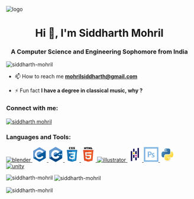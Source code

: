 ![logo](https://github.com/siddharth-mohril/siddharth-mohril/blob/main/Pixel%20Study%20GIF%20-%20Pixel%20Study%20-%20Discover%20%26%20Share%20GIFs.gif)
<h1 align="center">Hi 👋, I'm Siddharth Mohril</h1>
<h3 align="center">A Computer Science and Engineering Sophomore from India</h3>

<p align="left"> <img src="https://komarev.com/ghpvc/?username=siddharth-mohril&label=Profile%20views&color=0e75b6&style=flat" alt="siddharth-mohril" /> </p>

- 📫 How to reach me **mohrilsiddharth@gmail.com**

- ⚡ Fun fact **I have a degree in classical music, why ?**

<h3 align="left">Connect with me:</h3>
<p align="left">
<a href="https://linkedin.com/in/siddharth mohril" target="blank"><img align="center" src="https://raw.githubusercontent.com/rahuldkjain/github-profile-readme-generator/master/src/images/icons/Social/linked-in-alt.svg" alt="siddharth mohril" height="30" width="40" /></a>
</p>

<h3 align="left">Languages and Tools:</h3>
<p align="left"> <a href="https://www.blender.org/" target="_blank" rel="noreferrer"> <img src="https://download.blender.org/branding/community/blender_community_badge_white.svg" alt="blender" width="40" height="40"/> </a> <a href="https://www.cprogramming.com/" target="_blank" rel="noreferrer"> <img src="https://raw.githubusercontent.com/devicons/devicon/master/icons/c/c-original.svg" alt="c" width="40" height="40"/> </a> <a href="https://www.w3schools.com/cpp/" target="_blank" rel="noreferrer"> <img src="https://raw.githubusercontent.com/devicons/devicon/master/icons/cplusplus/cplusplus-original.svg" alt="cplusplus" width="40" height="40"/> </a> <a href="https://www.w3schools.com/css/" target="_blank" rel="noreferrer"> <img src="https://raw.githubusercontent.com/devicons/devicon/master/icons/css3/css3-original-wordmark.svg" alt="css3" width="40" height="40"/> </a> <a href="https://www.w3.org/html/" target="_blank" rel="noreferrer"> <img src="https://raw.githubusercontent.com/devicons/devicon/master/icons/html5/html5-original-wordmark.svg" alt="html5" width="40" height="40"/> </a> <a href="https://www.adobe.com/in/products/illustrator.html" target="_blank" rel="noreferrer"> <img src="https://www.vectorlogo.zone/logos/adobe_illustrator/adobe_illustrator-icon.svg" alt="illustrator" width="40" height="40"/> </a> <a href="https://pandas.pydata.org/" target="_blank" rel="noreferrer"> <img src="https://raw.githubusercontent.com/devicons/devicon/2ae2a900d2f041da66e950e4d48052658d850630/icons/pandas/pandas-original.svg" alt="pandas" width="40" height="40"/> </a> <a href="https://www.photoshop.com/en" target="_blank" rel="noreferrer"> <img src="https://raw.githubusercontent.com/devicons/devicon/master/icons/photoshop/photoshop-line.svg" alt="photoshop" width="40" height="40"/> </a> <a href="https://www.python.org" target="_blank" rel="noreferrer"> <img src="https://raw.githubusercontent.com/devicons/devicon/master/icons/python/python-original.svg" alt="python" width="40" height="40"/> </a> <a href="https://unity.com/" target="_blank" rel="noreferrer"> <img src="https://www.vectorlogo.zone/logos/unity3d/unity3d-icon.svg" alt="unity" width="40" height="40"/> </a> </p>

<p><img align="left" src="https://github-readme-stats.vercel.app/api/top-langs?username=siddharth-mohril&show_icons=true&locale=en&layout=compact" alt="siddharth-mohril" /></p>

<p>&nbsp;<img align="center" src="https://github-readme-stats.vercel.app/api?username=siddharth-mohril&show_icons=true&locale=en" alt="siddharth-mohril" /></p>

<p><img align="center" src="https://github-readme-streak-stats.herokuapp.com/?user=siddharth-mohril&" alt="siddharth-mohril" /></p>
